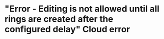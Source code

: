 # "Error - Editing is not allowed until all rings are created after the configured delay" Cloud error

